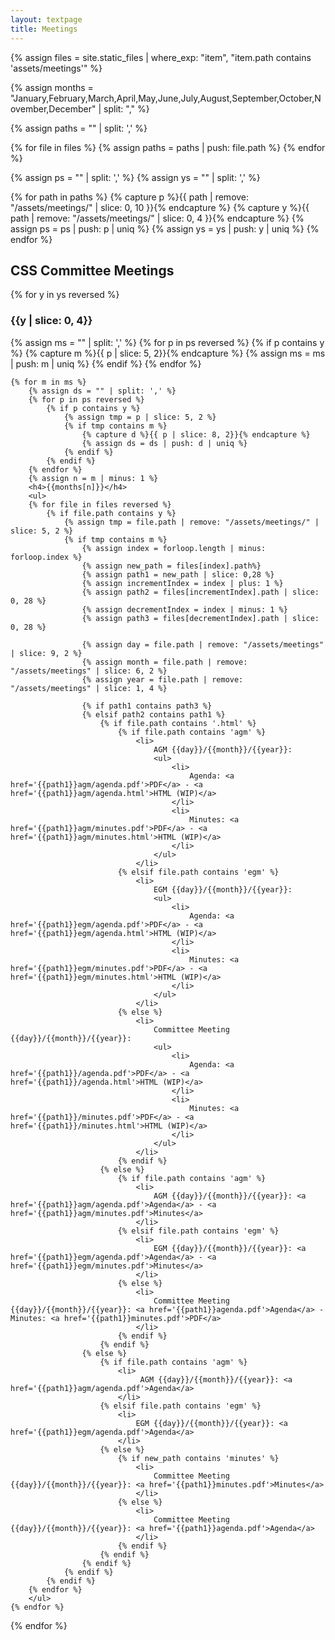 ```yaml
---
layout: textpage
title: Meetings
---
```


<!-- PATH FORMAT:  assets/meetings/YYYY/MM/DD/agenda.pdf -->

{% assign files = site.static_files | where_exp: "item", "item.path contains 'assets/meetings'" %}


{% assign months = "January,February,March,April,May,June,July,August,September,October,November,December" | split: "," %}

{% assign paths = "" | split: ',' %}

{% for file in files %}
    {% assign paths = paths | push: file.path %}
{% endfor %}

{% assign ps = "" | split: ',' %}
{% assign ys = "" | split: ',' %}

{% for path in paths %}
    {% capture p %}{{ path | remove: "/assets/meetings/" | slice: 0, 10 }}{% endcapture %}
    {% capture y %}{{ path | remove: "/assets/meetings/" | slice: 0, 4 }}{% endcapture %}
    {% assign ps = ps | push: p | uniq %}
    {% assign ys = ys | push: y | uniq %}
{% endfor %}

<p>
<h2>CSS Committee Meetings</h2>
{% for y in ys reversed %}
    <h3>{{y | slice: 0, 4}}</h3>
    {% assign ms = "" | split: ',' %}
        {% for p in ps reversed %}
            {% if p contains y %}   
                {% capture m %}{{ p | slice: 5, 2}}{% endcapture %}
                {% assign ms = ms | push: m | uniq %}
            {% endif %}
        {% endfor %}

    {% for m in ms %}
        {% assign ds = "" | split: ',' %}
        {% for p in ps reversed %}
            {% if p contains y %}
                {% assign tmp = p | slice: 5, 2 %}
                {% if tmp contains m %}
                    {% capture d %}{{ p | slice: 8, 2}}{% endcapture %}
                    {% assign ds = ds | push: d | uniq %}
                {% endif %}
            {% endif %}
        {% endfor %}
        {% assign n = m | minus: 1 %}
        <h4>{{months[n]}}</h4>
        <ul>
        {% for file in files reversed %}
            {% if file.path contains y %}
                {% assign tmp = file.path | remove: "/assets/meetings/" | slice: 5, 2 %}
                {% if tmp contains m %}
                    {% assign index = forloop.length | minus: forloop.index %}
                    {% assign new_path = files[index].path%}
                    {% assign path1 = new_path | slice: 0,28 %}
                    {% assign incrementIndex = index | plus: 1 %}
                    {% assign path2 = files[incrementIndex].path | slice: 0, 28 %}
                    {% assign decrementIndex = index | minus: 1 %}
                    {% assign path3 = files[decrementIndex].path | slice: 0, 28 %}

                    {% assign day = file.path | remove: "/assets/meetings" | slice: 9, 2 %}
                    {% assign month = file.path | remove: "/assets/meetings" | slice: 6, 2 %}
                    {% assign year = file.path | remove: "/assets/meetings" | slice: 1, 4 %}

                    {% if path1 contains path3 %}
                    {% elsif path2 contains path1 %}
                        {% if file.path contains '.html' %}
                            {% if file.path contains 'agm' %}
                                <li>
                                    AGM {{day}}/{{month}}/{{year}}:
                                    <ul> 
                                        <li>
                                            Agenda: <a href='{{path1}}agm/agenda.pdf'>PDF</a> - <a href='{{path1}}agm/agenda.html'>HTML (WIP)</a>
                                        </li>
                                        <li>
                                            Minutes: <a href='{{path1}}agm/minutes.pdf'>PDF</a> - <a href='{{path1}}agm/minutes.html'>HTML (WIP)</a>
                                        </li>
                                    </ul>
                                </li>
                            {% elsif file.path contains 'egm' %}
                                <li>
                                    EGM {{day}}/{{month}}/{{year}}: 
                                    <ul>
                                        <li>
                                            Agenda: <a href='{{path1}}egm/agenda.pdf'>PDF</a> - <a href='{{path1}}egm/agenda.html'>HTML (WIP)</a>
                                        </li>
                                        <li>
                                            Minutes: <a href='{{path1}}egm/minutes.pdf'>PDF</a> - <a href='{{path1}}egm/minutes.html'>HTML (WIP)</a>
                                        </li>
                                    </ul>
                                </li>
                            {% else %}
                                <li>
                                    Committee Meeting {{day}}/{{month}}/{{year}}: 
                                    <ul>
                                        <li>
                                            Agenda: <a href='{{path1}}/agenda.pdf'>PDF</a> - <a href='{{path1}}/agenda.html'>HTML (WIP)</a>
                                        </li>
                                        <li>
                                            Minutes: <a href='{{path1}}/minutes.pdf'>PDF</a> - <a href='{{path1}}/minutes.html'>HTML (WIP)</a>
                                        </li>
                                    </ul>
                                </li>
                            {% endif %}
                        {% else %}
                            {% if file.path contains 'agm' %}
                                <li>
                                    AGM {{day}}/{{month}}/{{year}}: <a href='{{path1}}agm/agenda.pdf'>Agenda</a> - <a href='{{path1}}agm/minutes.pdf'>Minutes</a>
                                </li>
                            {% elsif file.path contains 'egm' %}
                                <li>
                                    EGM {{day}}/{{month}}/{{year}}: <a href='{{path1}}egm/agenda.pdf'>Agenda</a> - <a href='{{path1}}egm/minutes.pdf'>Minutes</a>
                                </li>
                            {% else %}
                                <li>
                                    Committee Meeting {{day}}/{{month}}/{{year}}: <a href='{{path1}}agenda.pdf'>Agenda</a> - Minutes: <a href='{{path1}}minutes.pdf'>PDF</a>
                                </li>
                            {% endif %}
                        {% endif %}
                    {% else %}
                        {% if file.path contains 'agm' %}
                            <li>
                                 AGM {{day}}/{{month}}/{{year}}: <a href='{{path1}}agm/agenda.pdf'>Agenda</a>
                            </li>
                        {% elsif file.path contains 'egm' %}
                            <li>
                                EGM {{day}}/{{month}}/{{year}}: <a href='{{path1}}egm/agenda.pdf'>Agenda</a>
                            </li>
                        {% else %}
                            {% if new_path contains 'minutes' %}
                                <li>
                                    Committee Meeting {{day}}/{{month}}/{{year}}: <a href='{{path1}}minutes.pdf'>Minutes</a>
                                </li>
                            {% else %}
                                <li>
                                    Committee Meeting {{day}}/{{month}}/{{year}}: <a href='{{path1}}agenda.pdf'>Agenda</a>
                                </li>
                            {% endif %}
                        {% endif %}
                    {% endif %}
                {% endif %}
            {% endif %}
        {% endfor %}
        </ul>     
    {% endfor %}
{% endfor %}
</p>
